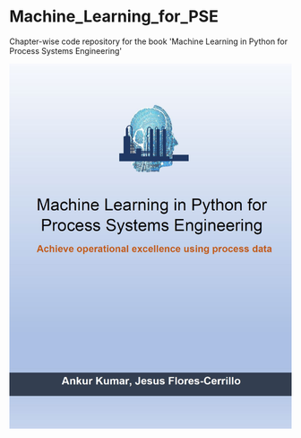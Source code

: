 # Machine_Learning_for_PSE

Chapter-wise code repository for the book 'Machine Learning in Python for Process Systems Engineering'

![Cover page image](/images/coverPage.jpg)
